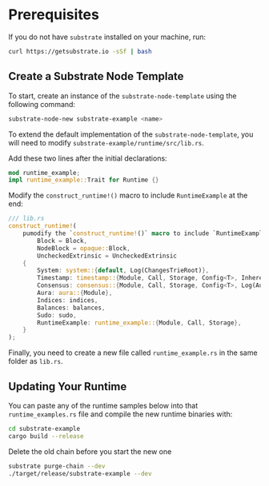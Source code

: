 # Prerequisites
If you do not have `substrate` installed on your machine, run:

```bash
curl https://getsubstrate.io -sSf | bash
```

## Create a Substrate Node Template

To start, create an instance of the `substrate-node-template` using the following command:

```bash
substrate-node-new substrate-example <name>
```

To extend the default implementation of the `substrate-node-template`, you will need to modify `substrate-example/runtime/src/lib.rs`.

Add these two lines after the initial declarations:

```rust
mod runtime_example;
impl runtime_example::Trait for Runtime {}
```

Modify the `construct_runtime!()` macro to include `RuntimeExample` at the end:

```rust
/// lib.rs
construct_runtime!(
	pumodify the `construct_runtime!()` macro to include `RuntimeExample` at the end:b enum Runtime with Log(InternalLog: DigestItem<Hash, Ed25519AuthorityId>) where
		Block = Block,
		NodeBlock = opaque::Block,
		UncheckedExtrinsic = UncheckedExtrinsic
	{
		System: system::{default, Log(ChangesTrieRoot)},
		Timestamp: timestamp::{Module, Call, Storage, Config<T>, Inherent},
		Consensus: consensus::{Module, Call, Storage, Config<T>, Log(AuthoritiesChange), Inherent},
		Aura: aura::{Module},
		Indices: indices,
		Balances: balances,
		Sudo: sudo,
		RuntimeExample: runtime_example::{Module, Call, Storage},
	}
);
```

Finally, you need to create a new file called `runtime_example.rs` in the same folder as `lib.rs`.

## Updating Your Runtime

You can paste any of the runtime samples below into that `runtime_examples.rs` file and compile the new runtime binaries with:

```bash
cd substrate-example
cargo build --release
```

Delete the old chain before you start the new one

```bash
substrate purge-chain --dev
./target/release/substrate-example --dev
```